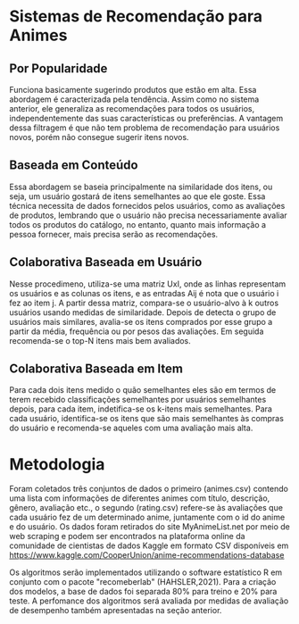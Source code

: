 # Sistemas de Recomendação para Animes

## Por Popularidade
Funciona basicamente sugerindo produtos que estão em alta. Essa abordagem é caracterizada pela tendência. Assim como no sistema anterior, ele generaliza as recomendações para todos os usuários, independentemente das suas características ou preferências.  A vantagem dessa filtragem é que não tem problema de recomendação para usuários novos, porém não consegue sugerir itens novos. 

## Baseada em Conteúdo
Essa abordagem se baseia principalmente na similaridade dos itens, ou seja, um usuário gostará de itens semelhantes ao que ele goste. Essa técnica necessita de dados fornecidos pelos usuários, como as avaliações de produtos, lembrando que o usuário não precisa necessariamente avaliar todos os produtos do catálogo, no entanto, quanto mais informação a pessoa fornecer, mais precisa serão as recomendações.

## Colaborativa Baseada em Usuário
Nesse procedimeno, utiliza-se uma matriz UxI, onde as linhas representam os usuários e as colunas os itens, e as entradas Aij é nota que o usuário i fez ao item j. A partir dessa matriz, compara-se o usuário-alvo à k outros usuários usando medidas de similaridade. Depois de detecta o grupo de usuários mais similares, avalia-se os itens comprados por esse grupo a partir da média, frequência ou por pesos das avaliações. Em seguida recomenda-se o top-N itens mais bem avaliados.  

## Colaborativa Baseada em Item

Para cada dois itens medido o quão semelhantes eles são em termos de terem recebido classificações semelhantes por usuários semelhantes depois, para cada item, indetifica-se os k-itens mais semelhantes. Para cada usuário, identifica-se os itens que são mais semelhantes às compras do usuário e recomenda-se aqueles com uma avaliação mais alta.


# Metodologia
Foram coletados três conjuntos de dados o primeiro (animes.csv) contendo uma lista com informações de diferentes animes com título, descrição, gênero, avaliação etc., o segundo (rating.csv) refere-se às avaliações que cada usuário fez de um determinado anime, juntamente com o id do anime e do usuário. Os dados foram retirados do site  MyAnimeList.net por meio de web scraping e podem ser encontrados na plataforma online da comunidade de cientistas de dados Kaggle em formato CSV disponíveis em https://www.kaggle.com/CooperUnion/anime-recommendations-database 

Os algoritmos serão implementados utilizando o software estatístico R em conjunto com o pacote "recomeberlab" (HAHSLER,2021). 
Para a criação dos modelos, a base de dados foi separada 80\% para treino e 20\% para teste. A perfomance dos algoritmos será avaliada por medidas de avaliação de desempenho também apresentadas na seção anterior.
